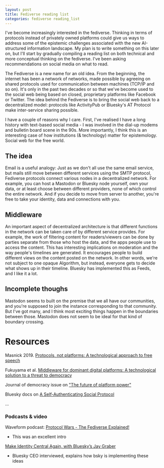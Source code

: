 ```yaml
---
layout: post
title: Fediverse reading list
categories: fediverse reading_list
---
```


I've become increasingly interested in the fediverse. Thinking in terms of protocols instead of privately owned platforms could give us ways to address some of the epistemic challenges associated with the new AI-structured information landscape. My plan is to write something on this later on, but I'll start by gradually compiling a reading list on both technical and more conceptual thinking on the fediverse. I've been asking recommendations on social media on what to read.

The Fediverse is a new name for an old idea. From the beginning, the internet has been a network of networks, made possible by agreeing on shared protocols used for communication between machines (TCP/IP and so on). It's only in the past two decades or so that we've become used to the social web being based on closed, proprietary platforms like Facebook or Twitter. The idea behind the Fediverse is to bring the social web back to a decentralized model: protocols like ActivityPub or Bluesky's AT Protocol make inter-service sharing possible.

<!--more-->

I have a couple of reasons why I care. First, I've realised I have a long history with text-based social media - I was involved in the dial-up modems and bulletin board scene in the 90s. More importantly, I think this is an interesting case of how institutions (& technology) matter for epistemology. Social web for the free world.

## The idea

Email is a useful analogy: Just as we don't all use the same email service, but mails still move between different services using the SMTP protocol, Fediverse protocols connect various nodes in a decentralized network. For example, you can host a Mastodon or Bluesky node yourself, own your data, or at least choose between different providers, none of which control the entire network. And if you decide to move from server to another, you're free to take your identity, data and connections with you. 

## Middleware

An important aspect of decentralized architecture is that different functions in the network can be taken care of by different service provides. For example, the work of filtering content for readers/viewers can be done by parties separate from those who host the data, and the apps people use to access the content. This has interesting implications on moderation and the way people's timelines are generated. It encourages people to build different views on the content posted on the network. In other words, we're not subject to one opaque Algorithm, but instead, everyone gets to decide what shows up in their timeline. Bluesky has implemented this as Feeds, and I like it a lot. 

## Incomplete thoughs

Mastodon seems to built on the premise that we all have our communities, and you're supposed to join the instance corresponding to that community. But I've got many, and I think most exciting things happen in the boundaries between those. Mastodon does not seem to be ideal for that kind of boundary crossing.

# Resources 

Masnick 2019. [Protocols, not platforms: A technological approach to free speech](https://knightcolumbia.org/content/protocols-not-platforms-a-technological-approach-to-free-speech)

Fukuyama et al. [Middleware for dominant digital platforms: A technological solution to a threat to democracy](https://fsi-live.s3.us-west-1.amazonaws.com/s3fs-public/cpc-middleware_ff_v2.pdf)

Journal of democracy issue on ["The future of platform power"](https://www.journalofdemocracy.org/issue/july-2021/)

Bluesky docs on [A Self-Authenticating Social Protocol](https://bsky.social/about/blog/3-6-2022-a-self-authenticating-social-protocol)

...




### Podcasts & video

Waveform podcast: [Protocol Wars - The Fediverse Explained!](https://www.youtube.com/watch?v=-R9CWq5CBlk)
* This was an excellent intro

[Make Identity Central Again, with Bluesky’s Jay Graber](https://flipboard.video/w/ophhJTECuL7fcBNbUitV3q?start=34s)
* Bluesky CEO interviewed, explains how bsky is implementing these ideas

